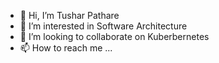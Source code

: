 - 👋 Hi, I’m Tushar Pathare
- 👀 I’m interested in Software Architecture
- 💞️ I’m looking to collaborate on Kuberbernetes
- 📫 How to reach me ...

<!---
abb-tpathare/abb-tpathare is a ✨ special ✨ repository because its `README.md` (this file) appears on your GitHub profile.
You can click the Preview link to take a look at your changes.
--->
